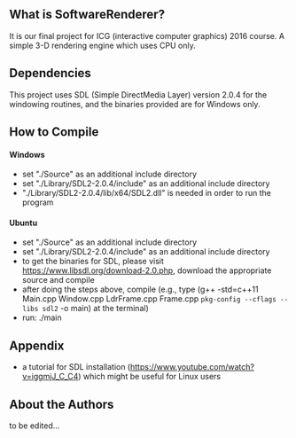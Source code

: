 ## What is SoftwareRenderer?
It is our final project for ICG (interactive computer graphics) 2016 course. A simple 3-D rendering engine which uses CPU only. <br />

## Dependencies
This project uses SDL (Simple DirectMedia Layer) version 2.0.4 for the windowing routines, and the binaries provided are for Windows only.

## How to Compile
#### Windows
- set "./Source" as an additional include directory
- set "./Library/SDL2-2.0.4/include" as an additional include directory
- "./Library/SDL2-2.0.4/lib/x64/SDL2.dll" is needed in order to run the program

#### Ubuntu
- set "./Source" as an additional include directory
- set "./Library/SDL2-2.0.4/include" as an additional include directory
- to get the binaries for SDL, please visit https://www.libsdl.org/download-2.0.php, download the appropriate source and compile
- after doing the steps above, compile (e.g., type (g++ -std=c++11 Main.cpp Window.cpp LdrFrame.cpp Frame.cpp `pkg-config --cflags --libs sdl2` -o main) at the terminal)
- run: ./main

## Appendix
- a tutorial for SDL installation (https://www.youtube.com/watch?v=iggmjJ_C_C4) which might be useful for Linux users

## About the Authors
to be edited... <br />
